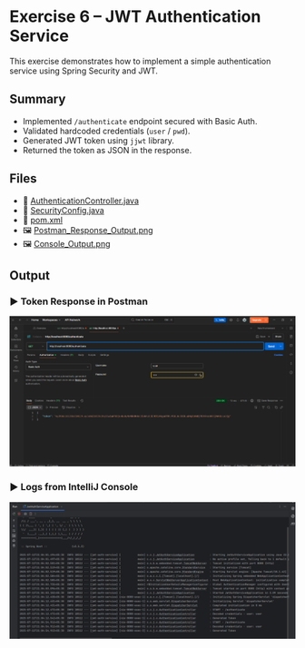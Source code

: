# Exercise 6 – JWT Authentication Service

This exercise demonstrates how to implement a simple authentication service using Spring Security and JWT.

## Summary

- Implemented `/authenticate` endpoint secured with Basic Auth.
- Validated hardcoded credentials (`user` / `pwd`).
- Generated JWT token using `jjwt` library.
- Returned the token as JSON in the response.

## Files

- 🔗 [AuthenticationController.java](./jwt-auth-service/src/main/java/com/congnizant_dn/jwt_auth_service/controller/AuthenticationController.java)
- 🔗 [SecurityConfig.java](./jwt-auth-service/src/main/java/com/congnizant_dn/jwt_auth_service/config/SecurityConfig.java)
- 🔗 [pom.xml](./jwt-auth-service/pom.xml)
- 🖼️ [Postman_Response_Output.png](./Postman_Response_Output.png)
- 🖼️ [Console_Output.png](./Console_Output.png)

## Output
### ▶️ Token Response in Postman

![Postman Output](./Postman_Response_Output.png)

### ▶️ Logs from IntelliJ Console

![Console Output](./Console_Output.png)
